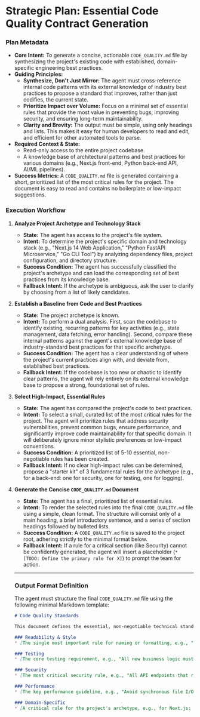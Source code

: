 # Strategic Plan: Essential Code Quality Contract Generation

### Plan Metadata

*   **Core Intent:** To generate a concise, actionable `CODE_QUALITY.md` file by synthesizing the project's existing code with established, domain-specific engineering best practices.
*   **Guiding Principles:**
    *   **Synthesize, Don't Just Mirror:** The agent must cross-reference internal code patterns with its external knowledge of industry best practices to propose a standard that improves, rather than just codifies, the current state.
    *   **Prioritize Impact over Volume:** Focus on a minimal set of essential rules that provide the most value in preventing bugs, improving security, and ensuring long-term maintainability.
    *   **Clarity and Brevity:** The output must be simple, using only headings and lists. This makes it easy for human developers to read and edit, and efficient for other automated tools to parse.
*   **Required Context & State:**
    *   Read-only access to the entire project codebase.
    *   A knowledge base of architectural patterns and best practices for various domains (e.g., Next.js front-end, Python back-end API, AI/ML pipelines).
*   **Success Metrics:** A `CODE_QUALITY.md` file is generated containing a short, prioritized list of the most critical rules for the project. The document is easy to read and contains no boilerplate or low-impact suggestions.

### Execution Workflow

1.  **Analyze Project Archetype and Technology Stack**
    *   **State:** The agent has access to the project's file system.
    *   **Intent:** To determine the project's specific domain and technology stack (e.g., "Next.js 14 Web Application," "Python FastAPI Microservice," "Go CLI Tool") by analyzing dependency files, project configuration, and directory structure.
    *   **Success Condition:** The agent has successfully classified the project's archetype and can load the corresponding set of best practices from its knowledge base.
    *   **Fallback Intent:** If the archetype is ambiguous, ask the user to clarify by choosing from a list of likely candidates.

2.  **Establish a Baseline from Code and Best Practices**
    *   **State:** The project archetype is known.
    *   **Intent:** To perform a dual analysis. First, scan the codebase to identify existing, recurring patterns for key activities (e.g., state management, data fetching, error handling). Second, compare these internal patterns against the agent's external knowledge base of industry-standard best practices for that specific archetype.
    *   **Success Condition:** The agent has a clear understanding of where the project's current practices align with, and deviate from, established best practices.
    *   **Fallback Intent:** If the codebase is too new or chaotic to identify clear patterns, the agent will rely entirely on its external knowledge base to propose a strong, foundational set of rules.

3.  **Select High-Impact, Essential Rules**
    *   **State:** The agent has compared the project's code to best practices.
    *   **Intent:** To select a small, curated list of the most critical rules for the project. The agent will prioritize rules that address security vulnerabilities, prevent common bugs, ensure performance, and significantly improve code maintainability for that specific domain. It will deliberately ignore minor stylistic preferences or low-impact conventions.
    *   **Success Condition:** A prioritized list of 5-10 essential, non-negotiable rules has been created.
    *   **Fallback Intent:** If no clear high-impact rules can be determined, propose a "starter kit" of 3 fundamental rules for the archetype (e.g., for a back-end: one for security, one for testing, one for logging).

4.  **Generate the Concise `CODE_QUALITY.md` Document**
    *   **State:** The agent has a final, prioritized list of essential rules.
    *   **Intent:** To render the selected rules into the final `CODE_QUALITY.md` file using a simple, clean format. The structure will consist only of a main heading, a brief introductory sentence, and a series of section headings followed by bulleted lists.
    *   **Success Condition:** A `CODE_QUALITY.md` file is saved to the project root, adhering strictly to the minimal format below.
    *   **Fallback Intent:** If a rule for a critical section (like Security) cannot be confidently generated, the agent will insert a placeholder (`* [TODO: Define the primary rule for X]`) to prompt the team for action.

    ***

    ### **Output Format Definition**
    The agent must structure the final `CODE_QUALITY.md` file using the following minimal Markdown template:

    ```markdown
    # Code Quality Standards

    This document defines the essential, non-negotiable technical standards for this project.

    ### Readability & Style
    * [The single most important rule for naming or formatting, e.g., "Follow the official Go formatting standards via `gofmt`."]

    ### Testing
    * [The core testing requirement, e.g., "All new business logic must be covered by unit tests with a minimum of 80% coverage."]

    ### Security
    * [The most critical security rule, e.g., "All API endpoints that receive user input must use a validation library to sanitize data."]

    ### Performance
    * [The key performance guideline, e.g., "Avoid synchronous file I/O operations in API request handlers."]

    ### Domain-Specific
    * [A critical rule for the project's archetype, e.g., for Next.js: "All data fetching on the server must be done within Server Components."]
    ```